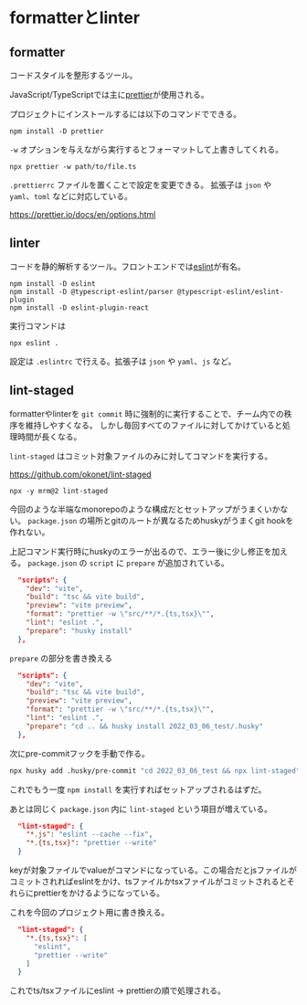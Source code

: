 # formatterとlinter

## formatter

コードスタイルを整形するツール。

JavaScript/TypeScriptでは主に[prettier](https://prettier.io/)が使用される。

プロジェクトにインストールするには以下のコマンドでできる。

```
npm install -D prettier
```

`-w` オプションを与えながら実行するとフォーマットして上書きしてくれる。

```
npx prettier -w path/to/file.ts
```

`.prettierrc` ファイルを置くことで設定を変更できる。
拡張子は `json` や `yaml`、`toml` などに対応している。

https://prettier.io/docs/en/options.html

## linter

コードを静的解析するツール。フロントエンドでは[eslint](https://eslint.org/)が有名。

```
npm install -D eslint
npm install -D @typescript-eslint/parser @typescript-eslint/eslint-plugin
npm install -D eslint-plugin-react
```

実行コマンドは

```
npx eslint .
```

設定は `.eslintrc` で行える。拡張子は `json` や `yaml`、`js` など。

## lint-staged

formatterやlinterを `git commit` 時に強制的に実行することで、チーム内での秩序を維持しやすくなる。
しかし毎回すべてのファイルに対してかけていると処理時間が長くなる。

`lint-staged` はコミット対象ファイルのみに対してコマンドを実行する。

https://github.com/okonet/lint-staged

```
npx -y mrm@2 lint-staged
```

今回のような半端なmonorepoのような構成だとセットアップがうまくいかない。
`package.json` の場所とgitのルートが異なるためhuskyがうまくgit hookを作れない。

上記コマンド実行時にhuskyのエラーが出るので、エラー後に少し修正を加える。
`package.json` の `script` に `prepare` が追加されている。

```json
  "scripts": {
    "dev": "vite",
    "build": "tsc && vite build",
    "preview": "vite preview",
    "format": "prettier -w \"src/**/*.{ts,tsx}\"",
    "lint": "eslint .",
    "prepare": "husky install"
  },
```

`prepare` の部分を書き換える

```json
  "scripts": {
    "dev": "vite",
    "build": "tsc && vite build",
    "preview": "vite preview",
    "format": "prettier -w \"src/**/*.{ts,tsx}\"",
    "lint": "eslint .",
    "prepare": "cd .. && husky install 2022_03_06_test/.husky"
  },
```

次にpre-commitフックを手動で作る。

```bash
npx husky add .husky/pre-commit "cd 2022_03_06_test && npx lint-staged"
```

これでもう一度 `npm install` を実行すればセットアップされるはずだ。

あとは同じく `package.json` 内に `lint-staged` という項目が増えている。

```json
  "lint-staged": {
    "*.js": "eslint --cache --fix",
    "*.{ts,tsx}": "prettier --write"
  }
```

keyが対象ファイルでvalueがコマンドになっている。この場合だとjsファイルがコミットされればeslintをかけ、tsファイルかtsxファイルがコミットされるとそれらにprettierをかけるようになっている。

これを今回のプロジェクト用に書き換える。

```json
  "lint-staged": {
    "*.{ts,tsx}": [
      "eslint",
      "prettier --write"
    ]
  }
```

これでts/tsxファイルにeslint -> prettierの順で処理される。